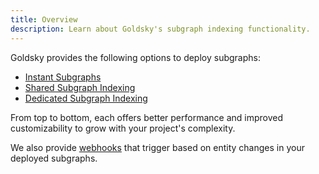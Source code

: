 ```yaml
---
title: Overview
description: Learn about Goldsky's subgraph indexing functionality.
---
```


Goldsky provides the following options to deploy subgraphs:

- [Instant Subgraphs](/indexing/instant-subgraphs)
- [Shared Subgraph Indexing](/indexing/shared-subgraph-indexing)
- [Dedicated Subgraph Indexing](/indexing/dedicated-subgraph-indexing)

From top to bottom, each offers better performance and improved customizability to grow with your project's complexity.

We also provide [webhooks](/indexing/webhooks) that trigger based on entity changes in your deployed subgraphs.
